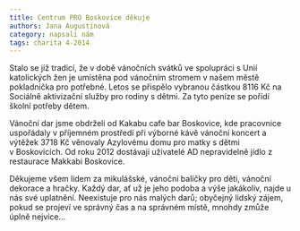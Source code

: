 ```yaml
---
title: Centrum PRO Boskovice děkuje
authors: Jana Augustinová
category: napsali nám
tags: charita 4-2014
---
```


Stalo se již tradicí, že v době vánočních svátků ve spolupráci s Unií katolických žen je umístěna pod vánočním stromem v našem městě pokladnička pro potřebné. Letos se přispělo vybranou částkou 8116 Kč na Sociálně aktivizační služby pro rodiny s dětmi. Za tyto peníze se pořídí školní potřeby dětem.

Vánoční dar jsme obdrželi od Kakabu cafe bar Boskovice, kde pracovnice uspořádaly v příjemném prostředí při výborné kávě  vánoční koncert a výtěžek 3718 Kč věnovaly Azylovému domu pro matky s dětmi v Boskovicích. Od roku 2012 dostávají uživatelé AD nepravidelně jídlo z restaurace Makkabi Boskovice.

Děkujeme všem lidem za mikulášské, vánoční balíčky pro děti, vánoční dekorace a hračky. Každý dar, ať už je jeho podoba a výše jakákoliv, najde u nás své uplatnění. Neexistuje pro nás malých darů; obyčejný lidský zájem, pokud se projeví ve správný čas a na správném místě, mnohdy zmůže úplně nejvíce…